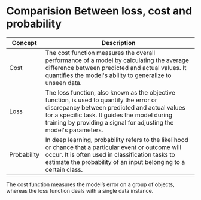 # Comparision Between loss, cost and probability

| Concept    | Description                                                         |
|------------|---------------------------------------------------------------------|
| Cost       | The cost function measures the overall performance of a model by calculating the average difference between predicted and actual values. It quantifies the model's ability to generalize to unseen data.                          |
| Loss       | The loss function, also known as the objective function, is used to quantify the error or discrepancy between predicted and actual values for a specific task. It guides the model during training by providing a signal for adjusting the model's parameters.                                    |
| Probability | In deep learning, probability refers to the likelihood or chance that a particular event or outcome will occur. It is often used in classification tasks to estimate the probability of an input belonging to a certain class.                                        |

The cost function measures the model’s error on a group of objects, whereas the loss function deals with a single data instance.




